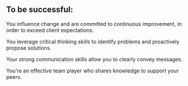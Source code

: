 ## To be successful:
You influence change and are committed to continuous improvement, in order to exceed client expectations.

You leverage critical thinking skills to identify problems and proactively propose solutions.

Your strong communication skills allow you to clearly convey messages.

You’re an effective team player who shares knowledge to support your peers.